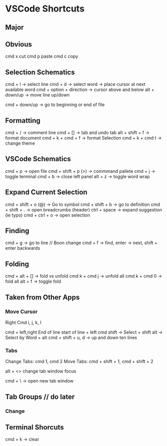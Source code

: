 # VSCode Shortcuts

## Major

## Obvious
cmd x cut
cmd p paste
cmd c copy


## Selection Schematics
cmd + l -> select line
cmd + d -> select word -> place cursor at next available word
cmd + option + direction -> cursor above and below
alt + down/up -> move line up/down

cmd + down/up -> go to beginning or end of file

## Formatting
cmd + / -> comment line
cmd + [] -> tab and undo tab
alt + shift + f -> format document
cmd + k + cmd + f -> format Selection
cmd + k + cmd t -> change theme

## VSCode Schematics
cmd + p -> open file
cmd + shift + p (>) -> commmand pallete
cmd + j -> toggle terminal
cmd + b -> close left panel
alt + z -> toggle word wrap

## Expand Current Selection
cmd + shift + o (@) -> Go to symbol
cmd + shift + b -> go to definition
cmd + shift + . -> open breadcrumbs (header)
ctrl + space -> expand suggestion (ie typo)
cmd + ctrl + o -> open selection

## Finding
cmd + g -> go to line // Boon change
cmd + f -> find, enter -> next, shift + enter backwards

## Folding
cmd + alt + [] -> fold vs unfold
cmd k + cmd j -> unfold all
cmd k + cmd 0 -> fold all
alt + f -> toggle fold

## Taken from Other Apps

### Move Cursor
Right Cmd i, j, k, l

cmd + left,right End of line start of line + left cmd
shift -> Select + shift
alt -> Select by Word + alt
cmd + shift + u, d -> up and down ten lines


### Tabs
Change Tabs: cmd 1, cmd 2
Move Tabs: cmd + shift + 1, cmd + shift + 2

alt + <> change tab window focus


cmd + \ -> open new tab window

## Tab Groups // do later

### Change


## Terminal Shorcuts
cmd + k -> clear

